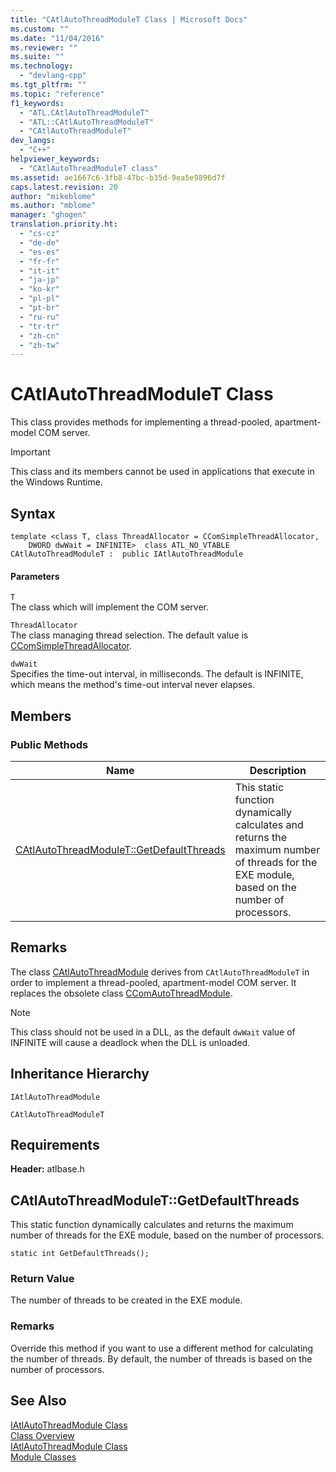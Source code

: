 ```yaml
---
title: "CAtlAutoThreadModuleT Class | Microsoft Docs"
ms.custom: ""
ms.date: "11/04/2016"
ms.reviewer: ""
ms.suite: ""
ms.technology: 
  - "devlang-cpp"
ms.tgt_pltfrm: ""
ms.topic: "reference"
f1_keywords: 
  - "ATL.CAtlAutoThreadModuleT"
  - "ATL::CAtlAutoThreadModuleT"
  - "CAtlAutoThreadModuleT"
dev_langs: 
  - "C++"
helpviewer_keywords: 
  - "CAtlAutoThreadModuleT class"
ms.assetid: ae1667c6-3fb8-47bc-b35d-9ea5e9896d7f
caps.latest.revision: 20
author: "mikeblome"
ms.author: "mblome"
manager: "ghogen"
translation.priority.ht: 
  - "cs-cz"
  - "de-de"
  - "es-es"
  - "fr-fr"
  - "it-it"
  - "ja-jp"
  - "ko-kr"
  - "pl-pl"
  - "pt-br"
  - "ru-ru"
  - "tr-tr"
  - "zh-cn"
  - "zh-tw"
---
```

# CAtlAutoThreadModuleT Class
This class provides methods for implementing a thread-pooled, apartment-model COM server.  
  
> [!IMPORTANT]
>  This class and its members cannot be used in applications that execute in the Windows Runtime.  
  
## Syntax  
  
```
template <class T, class ThreadAllocator = CComSimpleThreadAllocator,
    DWORD dwWait = INFINITE>  class ATL_NO_VTABLE CAtlAutoThreadModuleT :  public IAtlAutoThreadModule
```  
  
#### Parameters  
 `T`  
 The class which will implement the COM server.  
  
 `ThreadAllocator`  
 The class managing thread selection. The default value is [CComSimpleThreadAllocator](../../atl/reference/ccomsimplethreadallocator-class.md).  
  
 `dwWait`  
 Specifies the time-out interval, in milliseconds. The default is INFINITE, which means the method's time-out interval never elapses.  
  
## Members  
  
### Public Methods  
  
|Name|Description|  
|----------|-----------------|  
|[CAtlAutoThreadModuleT::GetDefaultThreads](#catlautothreadmodulet__getdefaultthreads)|This static function dynamically calculates and returns the maximum number of threads for the EXE module, based on the number of processors.|  
  
## Remarks  
 The class [CAtlAutoThreadModule](../../atl/reference/catlautothreadmodule-class.md) derives from `CAtlAutoThreadModuleT` in order to implement a thread-pooled, apartment-model COM server. It replaces the obsolete class [CComAutoThreadModule](../../atl/reference/ccomautothreadmodule-class.md).  
  
> [!NOTE]
>  This class should not be used in a DLL, as the default `dwWait` value of INFINITE will cause a deadlock when the DLL is unloaded.  
  
## Inheritance Hierarchy  
 `IAtlAutoThreadModule`  
  
 `CAtlAutoThreadModuleT`  
  
## Requirements  
 **Header:** atlbase.h  
  
##  <a name="catlautothreadmodulet__getdefaultthreads"></a>  CAtlAutoThreadModuleT::GetDefaultThreads  
 This static function dynamically calculates and returns the maximum number of threads for the EXE module, based on the number of processors.  
  
```
static int GetDefaultThreads();
```  
  
### Return Value  
 The number of threads to be created in the EXE module.  
  
### Remarks  
 Override this method if you want to use a different method for calculating the number of threads. By default, the number of threads is based on the number of processors.  
  
## See Also  
 [IAtlAutoThreadModule Class](../../atl/reference/iatlautothreadmodule-class.md)   
 [Class Overview](../../atl/atl-class-overview.md)   
 [IAtlAutoThreadModule Class](../../atl/reference/iatlautothreadmodule-class.md)   
 [Module Classes](../../atl/atl-module-classes.md)
